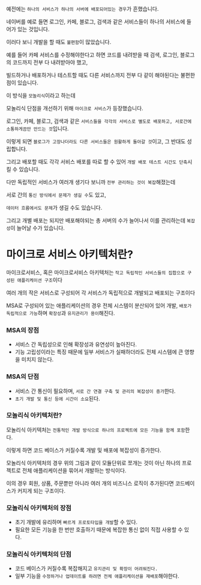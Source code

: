 예전에는 `하나의 서비스가 하나의 서버에 배포되어있는 경우`가 흔했습니다.

네이버를 예로 들면 로그인, 카페, 블로그, 검색과 같은 서비스들이 하나의 서비스에 들어가 있는 것입니다.

이러다 보니 개발을 할 때도 `불편함`이 많았습니다.

예를 들어 카페 서비스를 수정해야한다고 하면 코드를 내려받을 때 검색, 로그인, 블로그의 코드까지 전부 다 내려받아야 했고,

빌드하거나 배포하거나 테스트할 때도 다른 서비스까지 전부 다 같이 해야된다는 불편한 점이 있습니다.

이 방식을 `모놀리식`이라고 하는데

모놀리식 단점을 개선하기 위해 `마이크로 서비스`가 등장했습니다.

로그인, 카페, 블로그, 검색과 같은 `서비스들을 각각의 서비스로 별도로 배포하고, 서로간에 소통하게끔만 만드는 것`입니다.

이렇게 되면 `블로그가 고장나더라도 다른 서비스들은 원활하게 돌아갈 것`이고, 그 반대도 성립합니다.

그리고 배포할 때도 각각 서비스 배포를 따로 할 수 있어 `개발 배포 테스트 시간도 단축`시킬 수 있습니다.

다만 독립적인 서비스가 여러개 생기다 보니까 `전부 관리하는 것이 복잡`해졌는데

서로 간의 `통신 방식에서 문제가 생길 수`도 있고,

`데이터 흐름에서도 문제`가 생길 수도 있습니다.

그리고 개별 배포는 되지만 배포해야되는 총 서버의 수가 늘어나서 이를 관리하는데 `복잡성`이 늘어날 수가 있습니다.

# 마이크로 서비스 아키텍처란?

마이크로서비스, 혹은 마이크로서비스 아키텍처는 `작고 독립적인 서비스들의 집합으로 구성된 애플리케이션 구조`이다

여러 개의 작은 서비스로 구성되어 각 서비스가 독립적으로 개발되고 배포되는 구조이다

MSA로 구성되어 있는 애플리케이션의 경우 전체 시스템이 분산되어 있어 개발, `배포가 독립적으로 가능`하며 `확장성`과 `유지관리가 용이`해진다.

### MSA의 장점

- 서비스 간 독립성으로 인해 확장성과 유연성이 높아진다.
- 기능 고립성이라는 특징 때문에 일부 서비스가 실패하더라도 전체 시스템에 큰 영향을 미치지 않는다.

### MSA의 단점

- 서비스 간 통신이 필요하며, `서로 간 연결 구축 및 관리의 복잡성이 증가`한다.
- `초기 개발 및 통신 등에 시간이 소요`된다.

### 모놀리식 아키텍처란?

모놀리식 아키텍처는 `전통적인 개발 방식으로 하나의 프로젝트에 모든 기능을 함께 포함`한다.

이렇게 하면 코드 베이스가 커질수록 개발 및 배포에 복잡성이 증가한다.

모놀리식 아키텍처의 경우 위의 그림과 같이 모듈단위로 쪼개는 것이 아닌 하나의 프로젝트로 전체 애플리케이션을 묶어서 개발하는 방식이다.

이의 경우 회원, 상품, 주문뿐만 아니라 여러 개의 비즈니스 로직이 추가된다면 코드베이스가 커지게 되는 구조이다.

### 모놀리식 아키텍처의 장점

- 초기 개발에 유리하며 `빠르게 프로토타입을 개발`할 수 있다.
- 필요한 모든 기능을 한 번만 호출하기 때문에 복잡한 통신 없이 직접 사용할 수 있다.

### 모놀리식 아키텍처의 단점

- 코드 베이스가 커질수록 복잡해지고 `유지관리 및 확장이 어려워진다.`
- 일부 기능을 `수정하거나 업데이트를 하려면 전체 애플리케이션을 재배포`해야한다.
